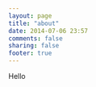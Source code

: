 ```yaml
---
layout: page
title: "about"
date: 2014-07-06 23:57
comments: false
sharing: false
footer: true
---
```


Hello
